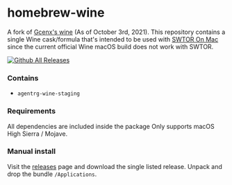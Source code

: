 # homebrew-wine
A fork of [Gcenx's wine](https://github.com/Gcenx/homebrew-wine) (As of October 3rd, 2021). This repository contains a single Wine cask/formula that's intended to be used with [SWTOR On Mac](https://github.com/AgentRG/swtor_on_mac) since the current official Wine macOS build does not work with SWTOR.

[![Github All Releases](https://img.shields.io/github/downloads/agentrg/swtor_on_mac/total.svg)]()

### Contains
* `agentrg-wine-staging`

### Requirements
All dependencies are included inside the package Only supports macOS High Sierra / Mojave.

### Manual install
Visit the [releases](https://github.com/AgentRG/swtor_on_mac/releases) page and download the single listed release. Unpack and drop the bundle `/Applications`.